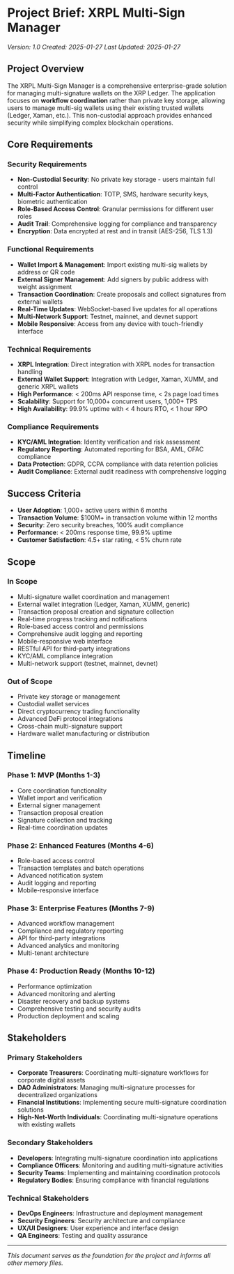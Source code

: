 # Project Brief: XRPL Multi-Sign Manager
*Version: 1.0*
*Created: 2025-01-27*
*Last Updated: 2025-01-27*

## Project Overview
The XRPL Multi-Sign Manager is a comprehensive enterprise-grade solution for managing multi-signature wallets on the XRP Ledger. The application focuses on **workflow coordination** rather than private key storage, allowing users to manage multi-sig wallets using their existing trusted wallets (Ledger, Xaman, etc.). This non-custodial approach provides enhanced security while simplifying complex blockchain operations.

## Core Requirements

### Security Requirements
- **Non-Custodial Security**: No private key storage - users maintain full control
- **Multi-Factor Authentication**: TOTP, SMS, hardware security keys, biometric authentication
- **Role-Based Access Control**: Granular permissions for different user roles
- **Audit Trail**: Comprehensive logging for compliance and transparency
- **Encryption**: Data encrypted at rest and in transit (AES-256, TLS 1.3)

### Functional Requirements
- **Wallet Import & Management**: Import existing multi-sig wallets by address or QR code
- **External Signer Management**: Add signers by public address with weight assignment
- **Transaction Coordination**: Create proposals and collect signatures from external wallets
- **Real-Time Updates**: WebSocket-based live updates for all operations
- **Multi-Network Support**: Testnet, mainnet, and devnet support
- **Mobile Responsive**: Access from any device with touch-friendly interface

### Technical Requirements
- **XRPL Integration**: Direct integration with XRPL nodes for transaction handling
- **External Wallet Support**: Integration with Ledger, Xaman, XUMM, and generic XRPL wallets
- **High Performance**: < 200ms API response time, < 2s page load times
- **Scalability**: Support for 10,000+ concurrent users, 1,000+ TPS
- **High Availability**: 99.9% uptime with < 4 hours RTO, < 1 hour RPO

### Compliance Requirements
- **KYC/AML Integration**: Identity verification and risk assessment
- **Regulatory Reporting**: Automated reporting for BSA, AML, OFAC compliance
- **Data Protection**: GDPR, CCPA compliance with data retention policies
- **Audit Compliance**: External audit readiness with comprehensive logging

## Success Criteria
- **User Adoption**: 1,000+ active users within 6 months
- **Transaction Volume**: $100M+ in transaction volume within 12 months
- **Security**: Zero security breaches, 100% audit compliance
- **Performance**: < 200ms response time, 99.9% uptime
- **Customer Satisfaction**: 4.5+ star rating, < 5% churn rate

## Scope

### In Scope
- Multi-signature wallet coordination and management
- External wallet integration (Ledger, Xaman, XUMM, generic)
- Transaction proposal creation and signature collection
- Real-time progress tracking and notifications
- Role-based access control and permissions
- Comprehensive audit logging and reporting
- Mobile-responsive web interface
- RESTful API for third-party integrations
- KYC/AML compliance integration
- Multi-network support (testnet, mainnet, devnet)

### Out of Scope
- Private key storage or management
- Custodial wallet services
- Direct cryptocurrency trading functionality
- Advanced DeFi protocol integrations
- Cross-chain multi-signature support
- Hardware wallet manufacturing or distribution

## Timeline

### Phase 1: MVP (Months 1-3)
- Core coordination functionality
- Wallet import and verification
- External signer management
- Transaction proposal creation
- Signature collection and tracking
- Real-time coordination updates

### Phase 2: Enhanced Features (Months 4-6)
- Role-based access control
- Transaction templates and batch operations
- Advanced notification system
- Audit logging and reporting
- Mobile-responsive interface

### Phase 3: Enterprise Features (Months 7-9)
- Advanced workflow management
- Compliance and regulatory reporting
- API for third-party integrations
- Advanced analytics and monitoring
- Multi-tenant architecture

### Phase 4: Production Ready (Months 10-12)
- Performance optimization
- Advanced monitoring and alerting
- Disaster recovery and backup systems
- Comprehensive testing and security audits
- Production deployment and scaling

## Stakeholders

### Primary Stakeholders
- **Corporate Treasurers**: Coordinating multi-signature workflows for corporate digital assets
- **DAO Administrators**: Managing multi-signature processes for decentralized organizations
- **Financial Institutions**: Implementing secure multi-signature coordination solutions
- **High-Net-Worth Individuals**: Coordinating multi-signature operations with existing wallets

### Secondary Stakeholders
- **Developers**: Integrating multi-signature coordination into applications
- **Compliance Officers**: Monitoring and auditing multi-signature activities
- **Security Teams**: Implementing and maintaining coordination protocols
- **Regulatory Bodies**: Ensuring compliance with financial regulations

### Technical Stakeholders
- **DevOps Engineers**: Infrastructure and deployment management
- **Security Engineers**: Security architecture and compliance
- **UX/UI Designers**: User experience and interface design
- **QA Engineers**: Testing and quality assurance

---

*This document serves as the foundation for the project and informs all other memory files.* 